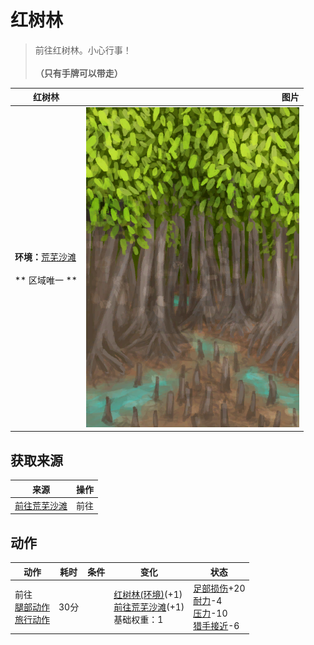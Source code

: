 # 红树林  
> 前往红树林。小心行事！<br><br><b>（只有手牌可以带走）</b>  
  
  红树林  |   图片   
 ----  |  ----:   
 **环境：**[荒芜沙滩](DesolateBeach.md)<br><br>** 区域唯一 **  |  ![](Sprite/Mangroves.png)   
  
## 获取来源  
来源  |  操作  
----  |  ----  
[前往荒芜沙滩](Path_MangrovesToDesolateBeach.md)  |  前往  
## 动作  
动作  |  耗时  |  条件  |  变化  |  状态  
----  |  ----  |  ----  |  ----  |  ----  
前往<br>[腿部动作](LegAction.md)<br>[旅行动作](TravelAction.md)  |  30分  |    |  [红树林(环境)](Env_Mangroves.md)(+1)<br>[前往荒芜沙滩](Path_MangrovesToDesolateBeach.md)(+1)<br>基础权重：1<br>  |  [足部损伤](FootDamage.md)+20<br>[耐力](Stamina.md)-4<br>[压力](Stress.md)-10<br>[猎手接近](HuntersProximity.md)-6  
